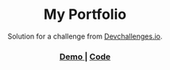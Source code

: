 <!-- Please update value in the {}  -->

<h1 align="center">My Portfolio</h1>

<div align="center">
   Solution for a challenge from  <a href="http://devchallenges.io" target="_blank">Devchallenges.io</a>.
</div>

<div align="center">
  <h3>
    <a href="https://bravodiego-site-techno.netlify.app/">
      Demo
    </a>
    <span> | </span>
    <a href="https://github.com/BravoDiego/my-portfolio-page-challenge/">
      Code
    </a>
   
